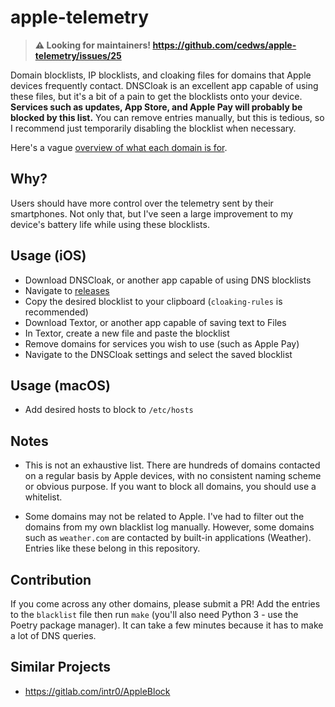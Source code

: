 # apple-telemetry
>**:warning: Looking for maintainers! https://github.com/cedws/apple-telemetry/issues/25**

Domain blocklists, IP blocklists, and cloaking files for domains that Apple devices frequently contact. DNSCloak is an excellent app capable of using these files, but it's a bit of a pain to get the blocklists onto your device. **Services such as updates, App Store, and Apple Pay will probably be blocked by this list.** You can remove entries manually, but this is tedious, so I recommend just temporarily disabling the blocklist when necessary.

Here's a vague [overview of what each domain is for](https://support.apple.com/en-us/HT210060).

## Why?

Users should have more control over the telemetry sent by their smartphones. Not only that, but I've seen a large improvement to my device's battery life while using these blocklists.

## Usage (iOS)

- Download DNSCloak, or another app capable of using DNS blocklists
- Navigate to [releases](https://github.com/cedws/apple-telemetry/releases)
- Copy the desired blocklist to your clipboard (`cloaking-rules` is recommended)
- Download Textor, or another app capable of saving text to Files
- In Textor, create a new file and paste the blocklist
- Remove domains for services you wish to use (such as Apple Pay)
- Navigate to the DNSCloak settings and select the saved blocklist

## Usage (macOS)

- Add desired hosts to block to `/etc/hosts`

## Notes

* This is not an exhaustive list. There are hundreds of domains contacted on a regular basis by Apple devices, with no consistent naming scheme or obvious purpose. If you want to block all domains, you should use a whitelist.

* Some domains may not be related to Apple. I've had to filter out the domains from my own blacklist log manually. However, some domains such as `weather.com` are contacted by built-in applications (Weather). Entries like these belong in this repository.

## Contribution

If you come across any other domains, please submit a PR! Add the entries to the `blacklist` file then run `make` (you'll also need Python 3 - use the Poetry package manager). It can take a few minutes because it has to make a lot of DNS queries.

## Similar Projects

- https://gitlab.com/intr0/AppleBlock
